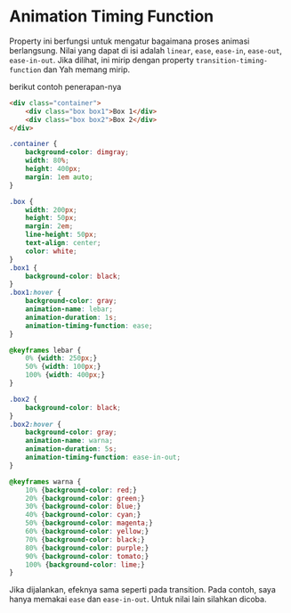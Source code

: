 # Animation Timing Function

Property ini berfungsi untuk mengatur bagaimana proses animasi berlangsung. Nilai yang dapat di isi adalah `linear`, `ease`, `ease-in`, `ease-out`, `ease-in-out`. Jika dilihat, ini mirip dengan property `transition-timing-function` dan Yah memang mirip.

berikut contoh penerapan-nya

```html
<div class="container">
    <div class="box box1">Box 1</div>
    <div class="box box2">Box 2</div>
</div>
```

```css
.container {
    background-color: dimgray;
    width: 80%;
    height: 400px;
    margin: 1em auto;
}

.box {
    width: 200px;
    height: 50px;
    margin: 2em;
    line-height: 50px;
    text-align: center;
    color: white;
}
.box1 {
    background-color: black;
}
.box1:hover {
    background-color: gray;
    animation-name: lebar;
    animation-duration: 1s;
    animation-timing-function: ease;
}

@keyframes lebar {
    0% {width: 250px;}
    50% {width: 100px;}
    100% {width: 400px;}
}

.box2 {
    background-color: black;
}
.box2:hover {
    background-color: gray;
    animation-name: warna;
    animation-duration: 5s;
    animation-timing-function: ease-in-out;
}

@keyframes warna {
    10% {background-color: red;}
    20% {background-color: green;}
    30% {background-color: blue;}
    40% {background-color: cyan;}
    50% {background-color: magenta;}
    60% {background-color: yellow;}
    70% {background-color: black;}
    80% {background-color: purple;}
    90% {background-color: tomato;}
    100% {background-color: lime;}
}
```

Jika dijalankan, efeknya sama seperti pada transition. Pada contoh, saya hanya memakai `ease` dan `ease-in-out`. Untuk nilai lain silahkan dicoba.